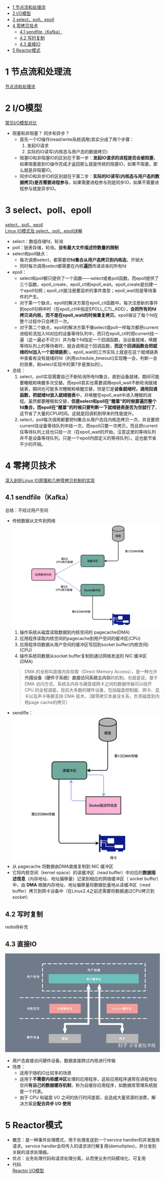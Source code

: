 <!-- TOC -->

- [1 节点流和处理流](#1-节点流和处理流)
- [2 I/O模型](#2-io模型)
- [3 select、poll、epoll](#3-selectpollepoll)
- [4 零拷贝技术](#4-零拷贝技术)
    - [4.1 sendfile（Kafka）](#41-sendfilekafka)
    - [4.2 写时复制](#42-写时复制)
    - [4.3 直接IO](#43-直接io)
- [5 Reactor模式](#5-reactor模式)

<!-- /TOC -->
# 1 节点流和处理流  
[节点流和处理流](https://blog.csdn.net/zhangzhaoyuan30/article/details/90730314)
# 2 I/O模型
[常见I/O模型对比](https://blog.csdn.net/zhangzhaoyuan30/article/details/92067996)
- 阻塞和非阻塞？ 同步和异步？  
    - 首先一个IO操作(read/write系统调用)其实分成了两个步骤：
        1. 发起IO请求
        2. 实际的IO读写(内核态与用户态的数据拷贝)
    - 阻塞IO和非阻塞IO的区别在于第一步：**发起IO请求的进程是否会被阻塞**，如果阻塞直到IO操作完成才返回那么就是传统的阻塞IO，如果不阻塞，那么就是非阻塞IO。
    - 同步IO和异步IO的区别就在于第二步：**实际的IO读写(内核态与用户态的数据拷贝)是否需要进程参与**，如果需要进程参与则是同步IO，如果不需要进程参与就是异步IO。
# 3 select、poll、epoll
[select、poll、epoll](https://www.cnblogs.com/aspirant/p/9166944.html)  
[Linux IO模式及 select、poll、epoll详解](https://www.cnblogs.com/aspirant/p/9166944.html)  
- select：数组存储fd，轮询
- poll：链表存储，轮询。**没有最大文件描述符数量的限制**
- select和poll缺点：
    - 每次调用select，都需要把**fd集合从用户态拷贝到内核态**，开销大
    - 同时每次调用select都需要在内核**遍历**传递进来的所有fd
- epoll：
    - select和poll都只提供了一个函数——select或者poll函数。而epoll提供了三个函数，epoll_create，epoll_ctl和epoll_wait。epoll_create是创建一个epoll句柄；epoll_ctl是注册要监听的事件类型；epoll_wait则是等待事件的产生。
    - 对于第一个缺点，epoll的解决方案在epoll_ctl函数中。每次注册新的事件到epoll句柄中时（在epoll_ctl中指定EPOLL_CTL_ADD），**会把所有的fd拷贝进内核，而不是在epoll_wait的时候重复拷贝**。epoll保证了每个fd在整个过程中只会拷贝一次。
    - 对于第二个缺点，epoll的解决方案不像select或poll一样每次都把current进程轮流加入fd对应的设备等待队列中，而只在epoll_ctl时把current挂一遍（这一遍必不可少）并为每个fd指定一个回调函数，当设备就绪，唤醒等待队列上的等待者时，就会调用这个回调函数，**而这个回调函数会把就绪的fd加入一个就绪链表**）。epoll_wait的工作实际上就是在这个就绪链表中查看有没有就绪的fd（利用schedule_timeout()实现睡一会，判断一会的效果，和select实现中的第7步是类似的）。
- 总结：
    1. select，poll实现需要自己不断轮询所有fd集合，直到设备就绪，期间可能要睡眠和唤醒多次交替。而epoll其实也需要调用epoll_wait不断轮询就绪链表，期间也可能多次睡眠和唤醒交替，但是它是**设备就绪时，调用回调函数，把就绪fd放入就绪链表**中，并唤醒在epoll_wait中进入睡眠的进程。虽然都要睡眠和交替，**但是select和poll在“醒着”的时候要遍历整个fd集合，而epoll在“醒着”的时候只要判断一下就绪链表是否为空就行了**，这节省了大量的CPU时间。这就是回调机制带来的性能提升。
    2. select，poll每次调用都要把fd集合从用户态往内核态拷贝一次，并且要把current往设备等待队列中挂一次，而epoll只要一次拷贝，而且把current往等待队列上挂也只挂一次（在epoll_wait的开始，注意这里的等待队列并不是设备等待队列，只是一个epoll内部定义的等待队列）。这也能节省不少的开销。 
# 4 零拷贝技术
[深入剖析Linux IO原理和几种零拷贝机制的实现](https://zhuanlan.zhihu.com/p/83398714)
## 4.1 sendfile（Kafka）
总结：不经过用户空间
- 传统数据从文件到网络
![](../picture/微服务/kafka/2-零拷贝.png)
    1. 操作系统从磁盘读取数据到内核空间的 pagecache(DMA)
    2. 应用程序读取内核空间的pagecache到用户空间的缓冲区(CPU)
    3. 应用程序将数据从用户空间的缓冲区写回到socket buffer(内核空间)(CPU)
    4. 操作系统将数据从socket buffer复制到通过网络发送的 NIC 缓冲区(DMA)
    >DMA 的全称叫直接内存存取（Direct Memory Access），是一种允许**外围设备（硬件子系统）直接访问系统主内存**的机制。也就是说，基于 DMA 访问方式，系统主内存与硬盘或网卡之间的数据传输可以绕开 CPU 的全程调度。目前大多数的硬件设备，包括磁盘控制器、网卡、显卡以及声卡等都支持 DMA 技术。（跟零拷贝本身没关系，负责磁盘到内核page cache的拷贝）
- sendifle：
![](../picture/微服务/kafka/3-零拷贝-2.png)
- 从 pagecache 将数据由DMA直接复制到 NIC 缓冲区
- 它将内核空间（kernel space）的读缓冲区（read buffer）中对应的**数据描述信息**（内存地址、地址偏移量）记录到相应的网络缓冲区（ socket buffer）中，由 **DMA** 根据内存地址、地址偏移量将数据批量地从读缓冲区（read buffer）拷贝到网卡设备中（在Linux2.4之前还需要将数据通过CPU拷贝到socket）
## 4.2 写时复制
redis待补充
## 4.3 直接IO
![](../picture/Java基础/IO/1-直接IO.jpg)
- 用户态直接访问硬件设备，数据直接跨过内核进行传输
- 场景：
    - 适用于随机IO比较多的场景
    - 适用于**不需要内核缓冲区**处理的应用程序，这些应用程序通常在进程地址空间**有自己的数据缓存机制**，称为自缓存应用程序，如数据库管理系统就是一个代表。
    - 由于 CPU 和磁盘 I/O 之间的执行时间差距，会造成大量资源的浪费，解决方案是**配合异步 I/O 使用**
# 5 Reactor模式
- 概念：是一种事件处理模式，用于处理发送到一个service handler的并发服务请求。service handler会将传入的请求进行解复用(demultiplex)，并分发到关联的请求处理器。
- 优点：业务处理代码和请求处理分离，从而使业务代码模块化、可复用
- 代码  
[Reactor I/O模型](https://www.xncoding.com/2018/04/05/java/reactor.html)

